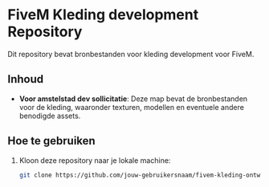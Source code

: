 # FiveM Kleding development Repository

Dit repository bevat bronbestanden voor kleding development voor FiveM.

## Inhoud

- **Voor amstelstad dev sollicitatie**: Deze map bevat de bronbestanden voor de kleding, waaronder texturen, modellen en eventuele andere benodigde assets.

## Hoe te gebruiken

1. Kloon deze repository naar je lokale machine:

   ```bash
   git clone https://github.com/jouw-gebruikersnaam/fivem-kleding-ontwikkeling.git
